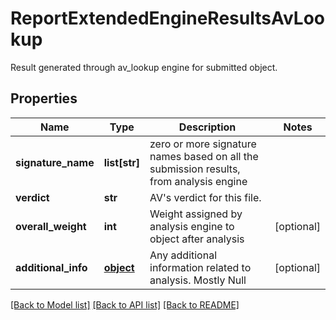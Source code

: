# ReportExtendedEngineResultsAvLookup

Result generated through av_lookup engine for submitted object.
## Properties
Name | Type | Description | Notes
------------ | ------------- | ------------- | -------------
**signature_name** | **list[str]** | zero or more signature names based on all the submission results, from analysis engine | 
**verdict** | **str** | AV&#39;s verdict for this file. | 
**overall_weight** | **int** | Weight assigned by analysis engine to object after analysis | [optional] 
**additional_info** | [**object**](.md) | Any additional information related to analysis. Mostly Null | [optional] 

[[Back to Model list]](../README.md#documentation-for-models) [[Back to API list]](../README.md#documentation-for-api-endpoints) [[Back to README]](../README.md)


